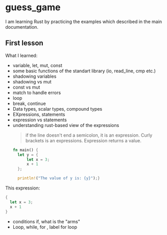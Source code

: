 # guess_game

I am learning Rust by practicing the examples which described in the main documentation.

## First lesson

What I learned:

- variable, let, mut, const
- some basic functions of the standart library (io, read_line, cmp etc.)
- shadowing variables
- shadowing vs mut
- const vs mut
- match to handle errors
- loop
- break, continue 
- Data types, scalar types, compound types
- EXpressions, statements
- expression vs statements
- understanding rust-based view of the expressions
  > if the line doesn't end a semicolon, it is an expression. Curly brackets is an expressions. Expression returns a value.
  ```rs
  fn main() {
    let y = {
        let x = 3;
        x + 1
    };

    println!("The value of y is: {y}");}
This expression:
  ```rs 
{
    let x = 3;
    x + 1
}
```
- conditions if, what is the "arms"
- Loop, while, for , label for loop
